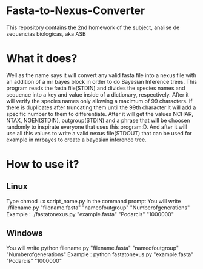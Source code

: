 # Fasta-to-Nexus-Converter
This repository contains the 2nd homework of the subject, analise de sequencias biologicas, aka ASB 

# What it does?
Well as the name says it will convert any valid fasta file into a nexus file with an addition of a mr bayes block in order to do Bayesian Inference trees. This program reads the fasta file(STDIN) and divides the species names and sequence into a key and value inside of a dictionary, respectively. After it will verify the species names only allowing a maximum of 99 characters. If there is duplicates after truncating them until the 99th character it will add a specific number to them to differentiate. After it will get the values NCHAR, NTAX, NGEN(STDIN), outgroup(STDIN) and a phrase that will be choosen randomly to inspirate everyone that uses this program:D. And after it will use all this values to write a valid nexus file(STDOUT) that can be used for example in mrbayes to create a bayesian inference tree.

# How to use it?
## Linux
Type chmod +x script_name.py in the command prompt
You will write ./filename.py "filename.fasta" "nameofoutgroup" "Numberofgenerations"
Example : ./fastatonexus.py "example.fasta" "Podarcis" "1000000"
## Windows
You will write python filename.py "filename.fasta" "nameofoutgroup" "Numberofgenerations"
Example : python fastatonexus.py "example.fasta" "Podarcis" "1000000"


